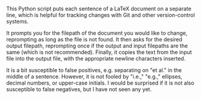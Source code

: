This Python script puts each sentence of a LaTeX document on a separate line, which is helpful for tracking changes with Git and other version-control systems.

It prompts you for the filepath of the document you would like to change, reprompting as long as the file is not found. It then asks for the desired output filepath, reprompting once if the output and input filepaths are the same (which is not recommended). Finally, it copies the text from the input file into the output file, with the appropriate newline characters inserted.

It is a bit susceptible to false positives, e.g. separating on "et al." in the middle of a sentence. However, it is not fooled by "i.e.," "e.g.," ellipses, decimal numbers, or upper-case initials. I would be surprised if it is not also susceptible to false negatives, but I have not seen any yet.